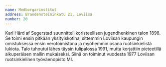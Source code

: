 ```yaml
---
name: Medborgarinstitut
address: Brandensteininkatu 21, Loviisa
number: 20
---
```

Karl Hård af Segerstad suunnitteli koristeellisen jugendhenkinen talon 1898. Se toimi ensin pitkään yksityiskotina, sittemmin Loviisan kaupungin omistuksessa ensin verotoimistona ja myöhemmin osana ruotsinkielistä lukiota. Talo tuhoutui lähes täysin tulipalossa 1991, mutta korjattiin pieteetillä alkuperäisen mallin mukaiseksi. Siinä on toiminut vuodesta 1977 Loviisan ruotsinkielinen työväenopisto MI.